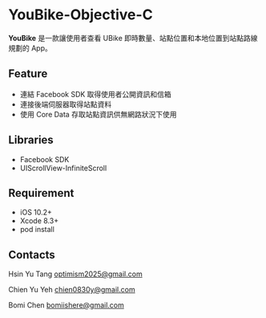 # YouBike-Objective-C
**YouBike** 是一款讓使用者查看 UBike 即時數量、站點位置和本地位置到站點路線規劃的 App。

## Feature
* 連結 Facebook SDK 取得使用者公開資訊和信箱
* 連接後端伺服器取得站點資料
* 使用 Core Data 存取站點資訊供無網路狀況下使用

## Libraries
* Facebook SDK
* UIScrollView-InfiniteScroll

## Requirement
* iOS 10.2+
* Xcode 8.3+
* pod install

## Contacts
Hsin Yu Tang
<optimism2025@gmail.com>

Chien Yu Yeh
<chien0830y@gmail.com>

Bomi Chen
<bomiishere@gmail.com>
